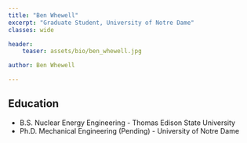 ```yaml
---
title: "Ben Whewell"
excerpt: "Graduate Student, University of Notre Dame"
classes: wide

header:
    teaser: assets/bio/ben_whewell.jpg

author: Ben Whewell

---
```

## Education
* B.S. Nuclear Energy Engineering - Thomas Edison State University
* Ph.D. Mechanical Engineering (Pending) - University of Notre Dame
